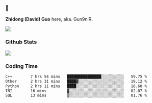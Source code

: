 ### 👋 

**Zhidong (David) Guo** here, aka. Gun9niR.

![](https://komarev.com/ghpvc/?username=Gun9niR&label=Total+Views)

### Github Stats

<img src="https://github-readme-stats.vercel.app/api?username=Gun9niR&count_private=true&show_icons=true&theme=vue-dark&hide_title=true">

### Coding Time

<!--START_SECTION:waka-->

```txt
C++        7 hrs 54 mins   ███████████████░░░░░░░░░░   59.75 %
Other      2 hrs 31 mins   ████▓░░░░░░░░░░░░░░░░░░░░   19.12 %
Python     2 hrs 11 mins   ████░░░░░░░░░░░░░░░░░░░░░   16.60 %
INI        16 mins         ▓░░░░░░░░░░░░░░░░░░░░░░░░   02.07 %
SQL        13 mins         ▒░░░░░░░░░░░░░░░░░░░░░░░░   01.76 %
```

<!--END_SECTION:waka-->
